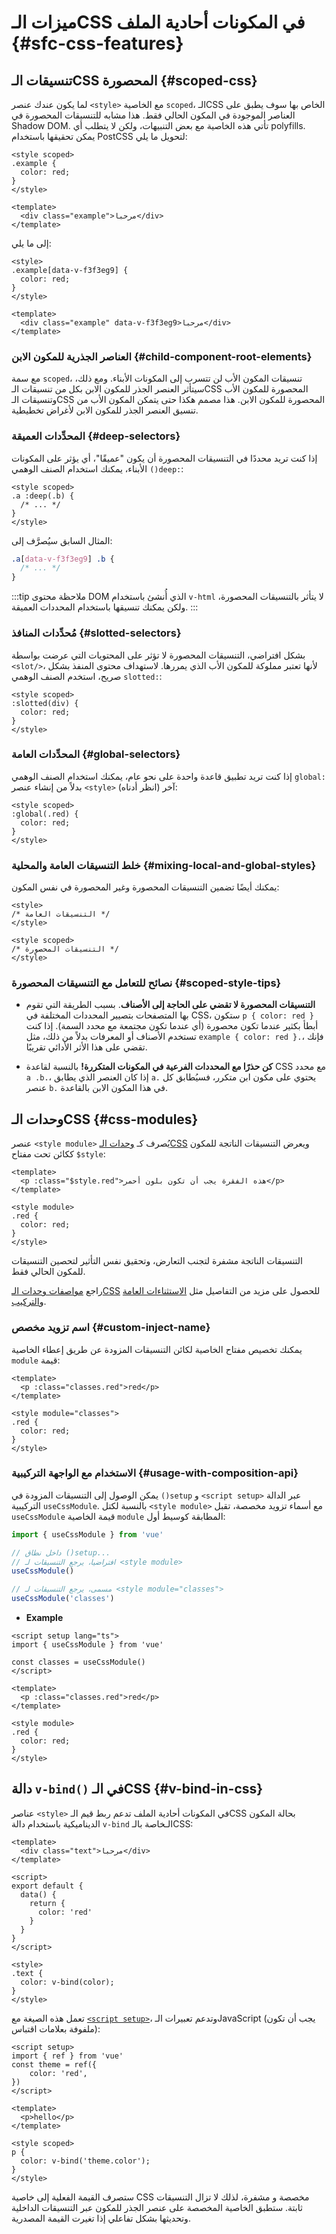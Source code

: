 # ميزات الـCSS في المكونات أحادية الملف  {#sfc-css-features}

## تنسيقات الـCSS المحصورة {#scoped-css}

لما يكون عندك عنصر `<style>` مع الخاصية `scoped`، الـCSS الخاص بها سوف يطبق على العناصر الموجودة في المكون الحالي فقط. هذا مشابه للتنسيقات المحصورة في Shadow DOM. تأتي هذه الخاصية مع بعض التنبيهات، ولكن لا يتطلب أي polyfills. يمكن تحقيقها باستخدام PostCSS لتحويل ما يلي:

```vue
<style scoped>
.example {
  color: red;
}
</style>

<template>
  <div class="example">مرحبا</div>
</template>
```

إلى ما يلي:

```vue
<style>
.example[data-v-f3f3eg9] {
  color: red;
}
</style>

<template>
  <div class="example" data-v-f3f3eg9>مرحبا</div>
</template>
```

### العناصر الجذرية للمكون الابن {#child-component-root-elements}

مع سمة `scoped`، تنسيقات المكون الأب لن تتسرب إلى المكونات الأبناء. ومع ذلك، سيتأثر العنصر الجذر للمكون الابن بكل من تنسيقات الـCSS المحصورة للمكون الأب وتنسيقات الـCSS المحصورة للمكون الابن. هذا مصمم هكذا حتى يتمكن المكون الأب من تنسيق العنصر الجذر للمكون الابن لأغراض تخطيطية.

### المحدِّدات العميقة {#deep-selectors}

إذا كنت تريد محددًا في التنسيقات المحصورة أن يكون "عميقًا"، أي يؤثر على المكونات الأبناء، يمكنك استخدام الصنف الوهمي `()deep:`:

```vue
<style scoped>
.a :deep(.b) {
  /* ... */
}
</style>
```

المثال السابق سيُصرَّف إلى:

```css
.a[data-v-f3f3eg9] .b {
  /* ... */
}
```

:::tip ملاحظة
محتوى DOM الذي أُنشئ باستخدام `v-html` لا يتأثر بالتنسيقات المحصورة، ولكن يمكنك تنسيقها باستخدام المحددات العميقة.
:::

### مُحدِّدات المنافذ {#slotted-selectors}

بشكل افتراضي، التنسيقات المحصورة لا تؤثر على المحتويات التي عرضت بواسطة `<slot/>`، لأنها تعتبر مملوكة للمكون الأب الذي يمررها. لاستهداف محتوى المنفذ بشكل صريح، استخدم الصنف الوهمي `slotted:`:

```vue
<style scoped>
:slotted(div) {
  color: red;
}
</style>
```

### المحدِّدات العامة {#global-selectors}

إذا كنت تريد تطبيق قاعدة واحدة على نحو عام، يمكنك استخدام الصنف الوهمي `global:` بدلاً من إنشاء عنصر `<style>` آخر (انظر أدناه):

```vue
<style scoped>
:global(.red) {
  color: red;
}
</style>
```

### خلط التنسيقات العامة والمحلية {#mixing-local-and-global-styles}

يمكنك أيضًا تضمين التنسيقات المحصورة وغير المحصورة في نفس المكون:

```vue
<style>
/* التنسيقات العامة */
</style>

<style scoped>
/* التنسيقات المحصورة */
</style>
```

### نصائح للتعامل مع التنسيقات المحصورة {#scoped-style-tips}

- **التنسيقات المحصورة لا تقضي على الحاجة إلى الأصناف**. بسبب الطريقة التي تقوم بها المتصفحات بتصيير المحددات المختلفة في CSS، ستكون `p { color: red }` أبطأ بكثير عندما تكون محصورة (أي عندما تكون مجتمعة مع محدد السمة). إذا كنت تستخدم الأصناف أو المعرفات بدلاً من ذلك، مثل `example { color: red }.`، فإنك تقضي على هذا الأثر الأدائي تقريبًا.

- **كن حذرًا مع المحددات الفرعية في المكونات المتكررة!** بالنسبة لقاعدة CSS مع محدد `a .b.`، إذا كان العنصر الذي يطابق `a.` يحتوي على مكون ابن متكرر، فسيُطابق كل عنصر `b.` في هذا المكون الابن بالقاعدة.

## وحدات الـCSS {#css-modules}

عنصر `<style module>` يُصرف كـ [وحدات الـCSS](https://github.com/css-modules/css-modules) ويعرض التنسيقات الناتجة للمكون ككائن تحت مفتاح `$style`:

```vue
<template>
  <p :class="$style.red">هذه الفقرة يجب أن تكون بلون أحمر</p>
</template>

<style module>
.red {
  color: red;
}
</style>
```

التنسيقات الناتجة مشفرة لتجنب التعارض، وتحقيق نفس التأثير لتحصين التنسيقات للمكون الحالي فقط.

راجع [مواصفات وحدات الـCSS](https://github.com/css-modules/css-modules) للحصول على مزيد من التفاصيل مثل [الاستثناءات العامة](https://github.com/css-modules/css-modules#exceptions) و[التركيب](https://github.com/css-modules/css-modules#composition).

### اسم تزويد مخصص {#custom-inject-name}

يمكنك تخصيص مفتاح الخاصية لكائن التنسيقات المزودة عن طريق إعطاء الخاصية `module` قيمة:

```vue
<template>
  <p :class="classes.red">red</p>
</template>

<style module="classes">
.red {
  color: red;
}
</style>
```

### الاستخدام مع الواجهة التركيبية {#usage-with-composition-api}

يمكن الوصول إلى التنسيقات المزودة في `()setup` و `<script setup>` عبر الدالة التركيبية `useCssModule`. بالنسبة لكتل `<style module>` مع أسماء تزويد مخصصة، تقبل `useCssModule` قيمة الخاصية `module` المطابقة كوسيط أول:

```js
import { useCssModule } from 'vue'

// داخل نطاق ()setup...
// افتراضيا، يرجع التنسيقات لـ <style module>
useCssModule()

// مسمى، يرجع التنسيقات لـ <style module="classes">
useCssModule('classes')
```

- **Example**

```vue
<script setup lang="ts">
import { useCssModule } from 'vue'

const classes = useCssModule()
</script>

<template>
  <p :class="classes.red">red</p>
</template>

<style module>
.red {
  color: red;
}
</style>
```

  ## دالة `v-bind()` في الـCSS {#v-bind-in-css}

عناصر `<style>` في المكونات أحادية الملف تدعم ربط قيم الـCSS بحالة المكون الديناميكية باستخدام دالة `v-bind` الـخاصة بالـCSS:

```vue
<template>
  <div class="text">مرحبا</div>
</template>

<script>
export default {
  data() {
    return {
      color: 'red'
    }
  }
}
</script>

<style>
.text {
  color: v-bind(color);
}
</style>
```

تعمل هذه الصيغة مع [`<script setup>`](./sfc-script-setup)، وتدعم تعبيرات الـJavaScript (يجب أن تكون ملفوفة بعلامات اقتباس):

```vue
<script setup>
import { ref } from 'vue'
const theme = ref({
    color: 'red',
})
</script>

<template>
  <p>hello</p>
</template>

<style scoped>
p {
  color: v-bind('theme.color');
}
</style>
```

ستصرف القيمة الفعلية إلى خاصية CSS مخصصة و مشفرة، لذلك لا تزال التنسيقات ثابتة. ستطبق الخاصية المخصصة على عنصر الجذر للمكون عبر التنسيقات الداخلية وتحديثها بشكل تفاعلي إذا تغيرت القيمة المصدرية.

